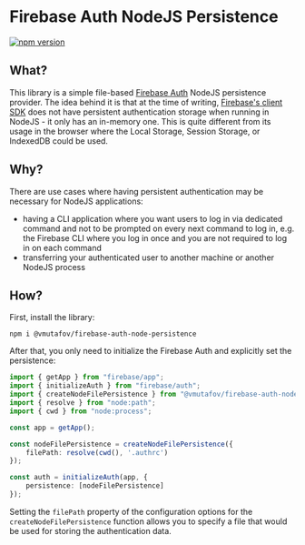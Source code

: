 # Firebase  Auth NodeJS Persistence

[![npm version](https://badge.fury.io/js/@vmutafov%2Ffirebase-auth-node-persistence.svg)](https://badge.fury.io/js/@vmutafov%2Ffirebase-auth-node-persistence)


## What?
This library is a simple file-based [Firebase Auth](https://firebase.google.com/docs/auth) NodeJS persistence provider. The idea behind it is that at the time of writing, [Firebase's client SDK](https://www.npmjs.com/package/firebase) does not have persistent authentication storage when running in NodeJS - it only has an in-memory one. This is quite different from its usage in the browser where the Local Storage, Session Storage, or IndexedDB could be used.

## Why?
There are use cases where having persistent authentication may be necessary for NodeJS applications:
- having a CLI application where you want users to log in via dedicated command and not to be prompted on every next command to log in, e.g. the Firebase CLI where you log in once and you are not required to log in on each command
- transferring your authenticated user to another machine or another NodeJS process

## How?
First, install the library:
```
npm i @vmutafov/firebase-auth-node-persistence
```
After that, you only need to initialize the Firebase Auth and explicitly set the persistence:
```TypeScript
import { getApp } from "firebase/app";
import { initializeAuth } from "firebase/auth";
import { createNodeFilePersistence } from "@vmutafov/firebase-auth-node-persistence";
import { resolve } from "node:path";
import { cwd } from "node:process";

const app = getApp();

const nodeFilePersistence = createNodeFilePersistence({
    filePath: resolve(cwd(), '.authrc')
});

const auth = initializeAuth(app, {
    persistence: [nodeFilePersistence]
});
```

Setting the `filePath` property of the configuration options for the `createNodeFilePersistence` function allows you to specify a file that would be used for storing the authentication data.